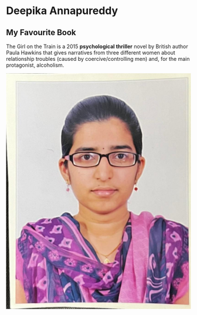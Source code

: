 # Deepika Annapureddy

## My Favourite Book

The Girl on the Train is a 2015 **psychological thriller** novel by British author Paula Hawkins that gives narratives from three different women about relationship troubles (caused by coercive/controlling men) and, for the main protagonist, alcoholism.

![My picture](Deepika_Annapureddy.jpeg)